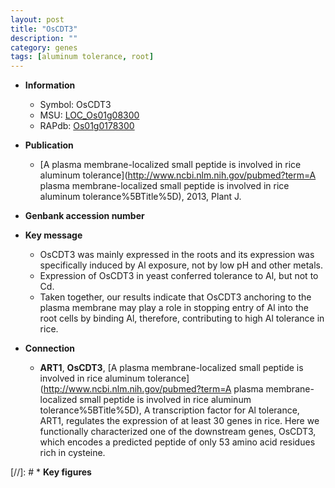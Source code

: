 ```yaml
---
layout: post
title: "OsCDT3"
description: ""
category: genes
tags: [aluminum tolerance, root]
---
```


* **Information**  
    + Symbol: OsCDT3  
    + MSU: [LOC_Os01g08300](http://rice.uga.edu/cgi-bin/ORF_infopage.cgi?orf=LOC_Os01g08300)  
    + RAPdb: [Os01g0178300](https://rapdb.dna.affrc.go.jp/locus/?name=Os01g0178300)  

* **Publication**  
    + [A plasma membrane-localized small peptide is involved in rice aluminum tolerance](http://www.ncbi.nlm.nih.gov/pubmed?term=A plasma membrane-localized small peptide is involved in rice aluminum tolerance%5BTitle%5D), 2013, Plant J.

* **Genbank accession number**  

* **Key message**  
    + OsCDT3 was mainly expressed in the roots and its expression was specifically induced by Al exposure, not by low pH and other metals.
    + Expression of OsCDT3 in yeast conferred tolerance to Al, but not to Cd.
    + Taken together, our results indicate that OsCDT3 anchoring to the plasma membrane may play a role in stopping entry of Al into the root cells by binding Al, therefore, contributing to high Al tolerance in rice.

* **Connection**  
    + __ART1__, __OsCDT3__, [A plasma membrane-localized small peptide is involved in rice aluminum tolerance](http://www.ncbi.nlm.nih.gov/pubmed?term=A plasma membrane-localized small peptide is involved in rice aluminum tolerance%5BTitle%5D), A transcription factor for Al tolerance, ART1, regulates the expression of at least 30 genes in rice. Here we functionally characterized one of the downstream genes, OsCDT3, which encodes a predicted peptide of only 53 amino acid residues rich in cysteine.

[//]: # * **Key figures**  


